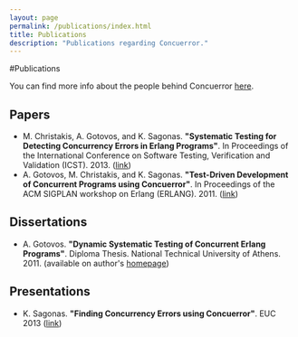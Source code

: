 ```yaml
---
layout: page
permalink: /publications/index.html
title: Publications
description: "Publications regarding Concuerror."
---
```


#Publications

You can find more info about the people behind Concuerror [here](/people/).

## Papers

* M. Christakis, A. Gotovos, and K. Sagonas. **"Systematic Testing for Detecting Concurrency Errors in Erlang Programs"**. In Proceedings of the International Conference on Software Testing, Verification and Validation (ICST). 2013. ([link](http://ieeexplore.ieee.org/xpls/abs_all.jsp?arnumber=6569727))
* A. Gotovos, M. Christakis, and K. Sagonas. **"Test-Driven Development of Concurrent Programs using Concuerror"**. In Proceedings of the ACM SIGPLAN workshop on Erlang (ERLANG). 2011. ([link](http://dl.acm.org/citation.cfm?id=2034664))

## Dissertations

* A. Gotovos. **"Dynamic Systematic Testing of Concurrent Erlang Programs"**. Diploma Thesis. National Technical University of Athens. 2011. (available on author's [homepage](http://n.ethz.ch/~alkisg/bio.html))

## Presentations

* K. Sagonas. **"Finding Concurrency Errors using Concuerror"**. EUC 2013 ([link](https://www.erlang-factory.com/conference/ErlangUserConference2013/speakers/KostisSagonas))

